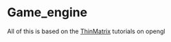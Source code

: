 # Game_engine

All of this is based on the [ThinMatrix](https://www.youtube.com/@ThinMatrix) tutorials on opengl